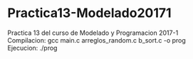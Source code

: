 # Practica13-Modelado20171
Practica 13 del curso de Modelado y Programacion 2017-1  
Compilacion: gcc main.c arreglos_random.c b_sort.c -o prog  
Ejecucion: ./prog

